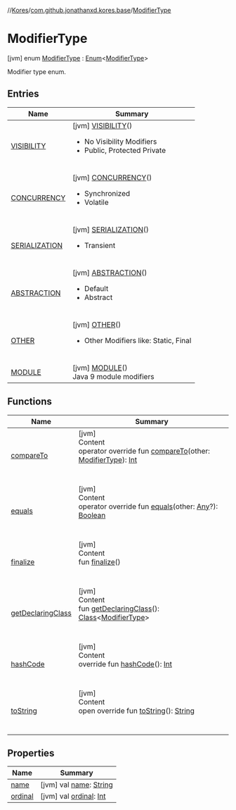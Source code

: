 //[Kores](../../index.md)/[com.github.jonathanxd.kores.base](../index.md)/[ModifierType](index.md)



# ModifierType  
 [jvm] enum [ModifierType](index.md) : [Enum](https://kotlinlang.org/api/latest/jvm/stdlib/kotlin/-enum/index.html)<[ModifierType](index.md)> 

Modifier type enum.

   


## Entries  
  
|  Name|  Summary| 
|---|---|
| <a name="com.github.jonathanxd.kores.base/ModifierType.VISIBILITY///PointingToDeclaration/"></a>[VISIBILITY](-v-i-s-i-b-i-l-i-t-y/index.md)| <a name="com.github.jonathanxd.kores.base/ModifierType.VISIBILITY///PointingToDeclaration/"></a> [jvm] [VISIBILITY](-v-i-s-i-b-i-l-i-t-y/index.md)()  <br><ul><li>No Visibility Modifiers</li><li>Public, Protected Private</li></ul>   <br>
| <a name="com.github.jonathanxd.kores.base/ModifierType.CONCURRENCY///PointingToDeclaration/"></a>[CONCURRENCY](-c-o-n-c-u-r-r-e-n-c-y/index.md)| <a name="com.github.jonathanxd.kores.base/ModifierType.CONCURRENCY///PointingToDeclaration/"></a> [jvm] [CONCURRENCY](-c-o-n-c-u-r-r-e-n-c-y/index.md)()  <br><ul><li>Synchronized</li><li>Volatile</li></ul>   <br>
| <a name="com.github.jonathanxd.kores.base/ModifierType.SERIALIZATION///PointingToDeclaration/"></a>[SERIALIZATION](-s-e-r-i-a-l-i-z-a-t-i-o-n/index.md)| <a name="com.github.jonathanxd.kores.base/ModifierType.SERIALIZATION///PointingToDeclaration/"></a> [jvm] [SERIALIZATION](-s-e-r-i-a-l-i-z-a-t-i-o-n/index.md)()  <br><ul><li>Transient</li></ul>   <br>
| <a name="com.github.jonathanxd.kores.base/ModifierType.ABSTRACTION///PointingToDeclaration/"></a>[ABSTRACTION](-a-b-s-t-r-a-c-t-i-o-n/index.md)| <a name="com.github.jonathanxd.kores.base/ModifierType.ABSTRACTION///PointingToDeclaration/"></a> [jvm] [ABSTRACTION](-a-b-s-t-r-a-c-t-i-o-n/index.md)()  <br><ul><li>Default</li><li>Abstract</li></ul>   <br>
| <a name="com.github.jonathanxd.kores.base/ModifierType.OTHER///PointingToDeclaration/"></a>[OTHER](-o-t-h-e-r/index.md)| <a name="com.github.jonathanxd.kores.base/ModifierType.OTHER///PointingToDeclaration/"></a> [jvm] [OTHER](-o-t-h-e-r/index.md)()  <br><ul><li>Other Modifiers like: Static, Final</li></ul>   <br>
| <a name="com.github.jonathanxd.kores.base/ModifierType.MODULE///PointingToDeclaration/"></a>[MODULE](-m-o-d-u-l-e/index.md)| <a name="com.github.jonathanxd.kores.base/ModifierType.MODULE///PointingToDeclaration/"></a> [jvm] [MODULE](-m-o-d-u-l-e/index.md)()  <br>Java 9 module modifiers   <br>


## Functions  
  
|  Name|  Summary| 
|---|---|
| <a name="kotlin/Enum/compareTo/#com.github.jonathanxd.kores.base.ModifierType/PointingToDeclaration/"></a>[compareTo](-m-o-d-u-l-e/index.md#%5Bkotlin%2FEnum%2FcompareTo%2F%23com.github.jonathanxd.kores.base.ModifierType%2FPointingToDeclaration%2F%5D%2FFunctions%2F-427383591)| <a name="kotlin/Enum/compareTo/#com.github.jonathanxd.kores.base.ModifierType/PointingToDeclaration/"></a>[jvm]  <br>Content  <br>operator override fun [compareTo](-m-o-d-u-l-e/index.md#%5Bkotlin%2FEnum%2FcompareTo%2F%23com.github.jonathanxd.kores.base.ModifierType%2FPointingToDeclaration%2F%5D%2FFunctions%2F-427383591)(other: [ModifierType](index.md)): [Int](https://kotlinlang.org/api/latest/jvm/stdlib/kotlin/-int/index.html)  <br><br><br>
| <a name="kotlin/Enum/equals/#kotlin.Any?/PointingToDeclaration/"></a>[equals](../../com.github.jonathanxd.kores.util/-state/-r-e-q-u-i-r-e_-s-u-p-e-r/index.md#%5Bkotlin%2FEnum%2Fequals%2F%23kotlin.Any%3F%2FPointingToDeclaration%2F%5D%2FFunctions%2F-427383591)| <a name="kotlin/Enum/equals/#kotlin.Any?/PointingToDeclaration/"></a>[jvm]  <br>Content  <br>operator override fun [equals](../../com.github.jonathanxd.kores.util/-state/-r-e-q-u-i-r-e_-s-u-p-e-r/index.md#%5Bkotlin%2FEnum%2Fequals%2F%23kotlin.Any%3F%2FPointingToDeclaration%2F%5D%2FFunctions%2F-427383591)(other: [Any](https://kotlinlang.org/api/latest/jvm/stdlib/kotlin/-any/index.html)?): [Boolean](https://kotlinlang.org/api/latest/jvm/stdlib/kotlin/-boolean/index.html)  <br><br><br>
| <a name="kotlin/Enum/finalize/#/PointingToDeclaration/"></a>[finalize](../../com.github.jonathanxd.kores.util/-state/-r-e-q-u-i-r-e_-s-u-p-e-r/index.md#%5Bkotlin%2FEnum%2Ffinalize%2F%23%2FPointingToDeclaration%2F%5D%2FFunctions%2F-427383591)| <a name="kotlin/Enum/finalize/#/PointingToDeclaration/"></a>[jvm]  <br>Content  <br>fun [finalize](../../com.github.jonathanxd.kores.util/-state/-r-e-q-u-i-r-e_-s-u-p-e-r/index.md#%5Bkotlin%2FEnum%2Ffinalize%2F%23%2FPointingToDeclaration%2F%5D%2FFunctions%2F-427383591)()  <br><br><br>
| <a name="kotlin/Enum/getDeclaringClass/#/PointingToDeclaration/"></a>[getDeclaringClass](../../com.github.jonathanxd.kores.util/-state/-r-e-q-u-i-r-e_-s-u-p-e-r/index.md#%5Bkotlin%2FEnum%2FgetDeclaringClass%2F%23%2FPointingToDeclaration%2F%5D%2FFunctions%2F-427383591)| <a name="kotlin/Enum/getDeclaringClass/#/PointingToDeclaration/"></a>[jvm]  <br>Content  <br>fun [getDeclaringClass](../../com.github.jonathanxd.kores.util/-state/-r-e-q-u-i-r-e_-s-u-p-e-r/index.md#%5Bkotlin%2FEnum%2FgetDeclaringClass%2F%23%2FPointingToDeclaration%2F%5D%2FFunctions%2F-427383591)(): [Class](https://docs.oracle.com/javase/8/docs/api/java/lang/Class.html)<[ModifierType](index.md)>  <br><br><br>
| <a name="kotlin/Enum/hashCode/#/PointingToDeclaration/"></a>[hashCode](../../com.github.jonathanxd.kores.util/-state/-r-e-q-u-i-r-e_-s-u-p-e-r/index.md#%5Bkotlin%2FEnum%2FhashCode%2F%23%2FPointingToDeclaration%2F%5D%2FFunctions%2F-427383591)| <a name="kotlin/Enum/hashCode/#/PointingToDeclaration/"></a>[jvm]  <br>Content  <br>override fun [hashCode](../../com.github.jonathanxd.kores.util/-state/-r-e-q-u-i-r-e_-s-u-p-e-r/index.md#%5Bkotlin%2FEnum%2FhashCode%2F%23%2FPointingToDeclaration%2F%5D%2FFunctions%2F-427383591)(): [Int](https://kotlinlang.org/api/latest/jvm/stdlib/kotlin/-int/index.html)  <br><br><br>
| <a name="kotlin/Enum/toString/#/PointingToDeclaration/"></a>[toString](../../com.github.jonathanxd.kores.util/-state/-r-e-q-u-i-r-e_-s-u-p-e-r/index.md#%5Bkotlin%2FEnum%2FtoString%2F%23%2FPointingToDeclaration%2F%5D%2FFunctions%2F-427383591)| <a name="kotlin/Enum/toString/#/PointingToDeclaration/"></a>[jvm]  <br>Content  <br>open override fun [toString](../../com.github.jonathanxd.kores.util/-state/-r-e-q-u-i-r-e_-s-u-p-e-r/index.md#%5Bkotlin%2FEnum%2FtoString%2F%23%2FPointingToDeclaration%2F%5D%2FFunctions%2F-427383591)(): [String](https://kotlinlang.org/api/latest/jvm/stdlib/kotlin/-string/index.html)  <br><br><br>


## Properties  
  
|  Name|  Summary| 
|---|---|
| <a name="com.github.jonathanxd.kores.base/ModifierType/name/#/PointingToDeclaration/"></a>[name](index.md#%5Bcom.github.jonathanxd.kores.base%2FModifierType%2Fname%2F%23%2FPointingToDeclaration%2F%5D%2FProperties%2F-427383591)| <a name="com.github.jonathanxd.kores.base/ModifierType/name/#/PointingToDeclaration/"></a> [jvm] val [name](index.md#%5Bcom.github.jonathanxd.kores.base%2FModifierType%2Fname%2F%23%2FPointingToDeclaration%2F%5D%2FProperties%2F-427383591): [String](https://kotlinlang.org/api/latest/jvm/stdlib/kotlin/-string/index.html)   <br>
| <a name="com.github.jonathanxd.kores.base/ModifierType/ordinal/#/PointingToDeclaration/"></a>[ordinal](index.md#%5Bcom.github.jonathanxd.kores.base%2FModifierType%2Fordinal%2F%23%2FPointingToDeclaration%2F%5D%2FProperties%2F-427383591)| <a name="com.github.jonathanxd.kores.base/ModifierType/ordinal/#/PointingToDeclaration/"></a> [jvm] val [ordinal](index.md#%5Bcom.github.jonathanxd.kores.base%2FModifierType%2Fordinal%2F%23%2FPointingToDeclaration%2F%5D%2FProperties%2F-427383591): [Int](https://kotlinlang.org/api/latest/jvm/stdlib/kotlin/-int/index.html)   <br>

